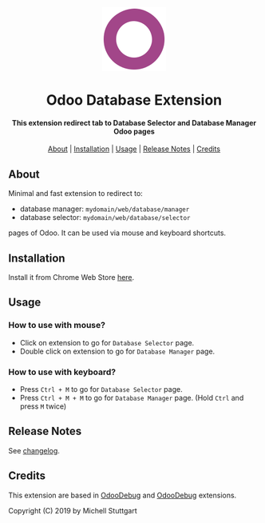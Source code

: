 <h1 align="center">
  <br>
  <a href="https://chrome.google.com/webstore/detail/odoo-manager-database/mfcpcmfdckoedbnlebbocchokkapdoce?utm_source=chrome-ntp-icon">
  <img src="extension/assets/128.png"></a>
  <br>
  <br>
  Odoo Database Extension
  <br>
</h1>

<h4 align="center">This extension redirect tab to Database Selector and Database Manager Odoo pages</h4>

<p align="center">
  <a href="#about">About</a> |
  <a href="#installation">Installation</a> |
  <a href="#usage">Usage</a> |
  <a href="#release-notes">Release Notes</a> | 
  <a href="#credits">Credits</a>
</p>

## About

Minimal and fast extension to redirect to: 

* database manager: `mydomain/web/database/manager`
* database selector: `mydomain/web/database/selector`

pages of Odoo. It can be used via mouse and keyboard shortcuts.

## Installation

Install it from Chrome Web Store [here](https://chrome.google.com/webstore/detail/odoo-manager-database/mfcpcmfdckoedbnlebbocchokkapdoce?utm_source=chrome-ntp-icon).

## Usage

### How to use with mouse?
- Click on extension to go for `Database Selector` page.
- Double click on extension to go for `Database Manager` page.

### How to use with keyboard?
- Press `Ctrl + M` to go for `Database Selector` page.
- Press `Ctrl + M + M` to go for `Database Manager` page. (Hold `Ctrl` and press `M` twice)

## Release Notes

See [changelog](CHANGELOG.md).

## Credits

This extension are based in [OdooDebug](https://github.com/pga-odoo/OdooDebug) and [OdooDebug](https://github.com/atularvind/OdooDebug) extensions.

Copyright (C) 2019 by Michell Stuttgart
